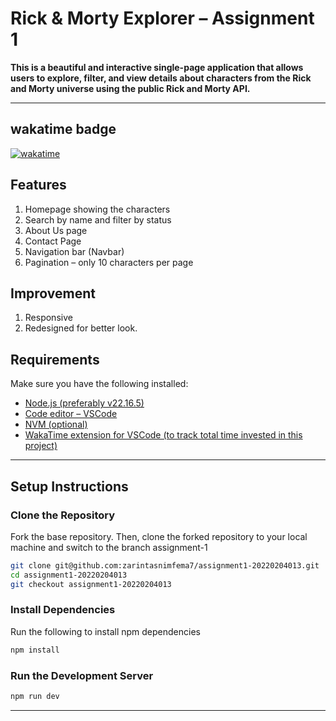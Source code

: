 # Rick & Morty Explorer – Assignment 1

**This is a beautiful and interactive single-page application that allows users to explore, filter, and view details about characters from the Rick and Morty universe using the public Rick and Morty API.**

---

## wakatime badge
[![wakatime](https://wakatime.com/badge/user/baeb9d4d-44b4-4eb7-aad7-9fa52e91b70d/project/4ae3cf10-aba2-4cd0-abae-d383ae206e31.svg)](https://wakatime.com/badge/user/baeb9d4d-44b4-4eb7-aad7-9fa52e91b70d/project/4ae3cf10-aba2-4cd0-abae-d383ae206e31)

## Features
1. Homepage showing the characters
2. Search by name and filter by status
3. About Us page
4. Contact Page
5. Navigation bar (Navbar)
6. Pagination – only 10 characters per page

## Improvement

1. Responsive 
2. Redesigned for better look.


## Requirements

Make sure you have the following installed:

- [Node.js (preferably v22.16.5)](https://nodejs.org/en/download/)
- [Code editor – VSCode](https://code.visualstudio.com/)
- [NVM (optional)](https://github.com/coreybutler/nvm-windows)
- [WakaTime extension for VSCode (to track total time invested in this project)](https://wakatime.com/plugins/vscode)

---

## Setup Instructions

### Clone the Repository

Fork the base repository. Then, clone the forked repository to your local machine and switch to the branch assignment-1

```bash
git clone git@github.com:zarintasnimfema7/assignment1-20220204013.git
cd assignment1-20220204013
git checkout assignment1-20220204013
```

### Install Dependencies

Run the following to install npm dependencies

```bash
npm install
```

### Run the Development Server

```bash
npm run dev
```

---



